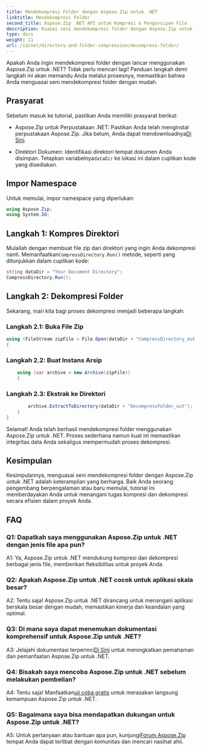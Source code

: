```yaml
---
title: Mendekompresi Folder dengan Aspose.Zip untuk .NET
linktitle: Mendekompresi Folder
second_title: Aspose.Zip .NET API untuk Kompresi & Pengarsipan File
description: Kuasai seni mendekompresi folder dengan Aspose.Zip untuk .NET. Tangani tugas kompresi di proyek Anda dengan mudah.
type: docs
weight: 11
url: /id/net/directory-and-folder-compression/decompress-folder/
---
```

Apakah Anda ingin mendekompresi folder dengan lancar menggunakan Aspose.Zip untuk .NET? Tidak perlu mencari lagi! Panduan langkah demi langkah ini akan memandu Anda melalui prosesnya, memastikan bahwa Anda menguasai seni mendekompresi folder dengan mudah.

## Prasyarat

Sebelum masuk ke tutorial, pastikan Anda memiliki prasyarat berikut:

-  Aspose.Zip untuk Perpustakaan .NET: Pastikan Anda telah menginstal perpustakaan Aspose.Zip. Jika belum, Anda dapat mendownloadnya[Di Sini](https://releases.aspose.com/zip/net/).

-  Direktori Dokumen: Identifikasi direktori tempat dokumen Anda disimpan. Tetapkan variabelnya`dataDir` ke lokasi ini dalam cuplikan kode yang disediakan.

## Impor Namespace

Untuk memulai, impor namespace yang diperlukan:

```csharp
using Aspose.Zip;
using System.IO;
```

## Langkah 1: Kompres Direktori

 Mulailah dengan membuat file zip dari direktori yang ingin Anda dekompresi nanti. Memanfaatkan`CompressDirectory.Run()` metode, seperti yang ditunjukkan dalam cuplikan kode:

```csharp
string dataDir = "Your Document Directory";
CompressDirectory.Run();
```

## Langkah 2: Dekompresi Folder

Sekarang, mari kita bagi proses dekompresi menjadi beberapa langkah:

### Langkah 2.1: Buka File Zip

```csharp
using (FileStream zipFile = File.Open(dataDir + "CompressDirectory_out.zip", FileMode.Open))
{
```

### Langkah 2.2: Buat Instans Arsip

```csharp
	using (var archive = new Archive(zipFile))
	{
```

### Langkah 2.3: Ekstrak ke Direktori

```csharp
		archive.ExtractToDirectory(dataDir + "DecompressFolder_out");
	}
}
```

Selamat! Anda telah berhasil mendekompresi folder menggunakan Aspose.Zip untuk .NET. Proses sederhana namun kuat ini memastikan integritas data Anda sekaligus mempermudah proses dekompresi.

## Kesimpulan

Kesimpulannya, menguasai seni mendekompresi folder dengan Aspose.Zip untuk .NET adalah keterampilan yang berharga. Baik Anda seorang pengembang berpengalaman atau baru memulai, tutorial ini memberdayakan Anda untuk menangani tugas kompresi dan dekompresi secara efisien dalam proyek Anda.

## FAQ

### Q1: Dapatkah saya menggunakan Aspose.Zip untuk .NET dengan jenis file apa pun?

A1: Ya, Aspose.Zip untuk .NET mendukung kompresi dan dekompresi berbagai jenis file, memberikan fleksibilitas untuk proyek Anda.

### Q2: Apakah Aspose.Zip untuk .NET cocok untuk aplikasi skala besar?

A2: Tentu saja! Aspose.Zip untuk .NET dirancang untuk menangani aplikasi berskala besar dengan mudah, memastikan kinerja dan keandalan yang optimal.

### Q3: Di mana saya dapat menemukan dokumentasi komprehensif untuk Aspose.Zip untuk .NET?

 A3: Jelajahi dokumentasi terperinci[Di Sini](https://reference.aspose.com/zip/net/) untuk meningkatkan pemahaman dan pemanfaatan Aspose.Zip untuk .NET.

### Q4: Bisakah saya mencoba Aspose.Zip untuk .NET sebelum melakukan pembelian?

 A4: Tentu saja! Manfaatkan[uji coba gratis](https://releases.aspose.com/) untuk merasakan langsung kemampuan Aspose.Zip untuk .NET.

### Q5: Bagaimana saya bisa mendapatkan dukungan untuk Aspose.Zip untuk .NET?

 A5: Untuk pertanyaan atau bantuan apa pun, kunjungi[Forum Aspose.Zip](https://forum.aspose.com/c/zip/37) tempat Anda dapat terlibat dengan komunitas dan mencari nasihat ahli.